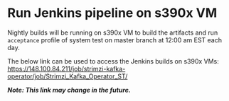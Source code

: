 # Run Jenkins pipeline on s390x VM

Nightly builds will be running on s390x VM to build the artifacts and run `acceptance` profile of system test on master branch at 12:00 am EST each day.

The below link can be used to access the Jenkins builds on s390x VMs:
https://148.100.84.211/job/strimzi-kafka-operator/job/Strimzi_Kafka_Operator_ST/

_**Note: This link may change in the future.**_